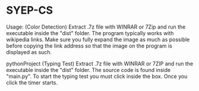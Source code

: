 # SYEP-CS

Usage:
(Color Detection)
Extract .7z file with WINRAR or 7Zip and run the executable inside the "dist" folder.
The program typically works with wikipedia links.
Make sure you fully expand the image as much as possible before copying the link address so that the image on the program is displayed as such.

pythonProject (Typing Test)
Extract .7z file with WINRAR or 7ZIP and run the executable inside the "dist" folder.
The source code is found inside "main.py".
To start the typing test you must click inside the box. Once you click the timer starts.

